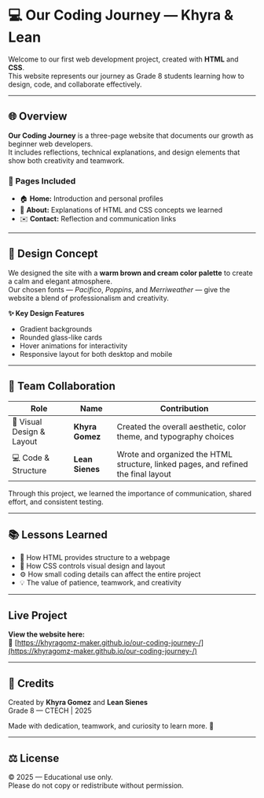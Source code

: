 # 💻 Our Coding Journey — Khyra & Lean

Welcome to our first web development project, created with **HTML** and **CSS**.  
This website represents our journey as Grade 8 students learning how to design, code, and collaborate effectively.

---

## 🌐 Overview
**Our Coding Journey** is a three-page website that documents our growth as beginner web developers.  
It includes reflections, technical explanations, and design elements that show both creativity and teamwork.

### 📂 Pages Included
- 🏠 **Home:** Introduction and personal profiles  
- 💬 **About:** Explanations of HTML and CSS concepts we learned  
- ✉️ **Contact:** Reflection and communication links  

---

## 🎨 Design Concept
We designed the site with a **warm brown and cream color palette** to create a calm and elegant atmosphere.  
Our chosen fonts — *Pacifico*, *Poppins*, and *Merriweather* — give the website a blend of professionalism and creativity.

**✨ Key Design Features**
- Gradient backgrounds  
- Rounded glass-like cards  
- Hover animations for interactivity  
- Responsive layout for both desktop and mobile  

---

## 🤝 Team Collaboration
| Role | Name | Contribution |
|------|------|---------------|
| 🎨 Visual Design & Layout | **Khyra Gomez** | Created the overall aesthetic, color theme, and typography choices |
| 💻 Code & Structure | **Lean Sienes** | Wrote and organized the HTML structure, linked pages, and refined the final layout |

Through this project, we learned the importance of communication, shared effort, and consistent testing.

---

## 📚 Lessons Learned
- 🧩 How HTML provides structure to a webpage  
- 🎨 How CSS controls visual design and layout  
- ⚙️ How small coding details can affect the entire project  
- 💡 The value of patience, teamwork, and creativity  

---

## Live Project
**View the website here:**  
🔗 [https://khyragomz-maker.github.io/our-coding-journey-/](https://khyragomz-maker.github.io/our-coding-journey-/)

---

## 🧠 Credits
Created by **Khyra Gomez** and **Lean Sienes**  
Grade 8 — CTECH | 2025  

Made with dedication, teamwork, and curiosity to learn more. 🌱

---

## ⚖️ License
© 2025 — Educational use only.  
Please do not copy or redistribute without permission.
